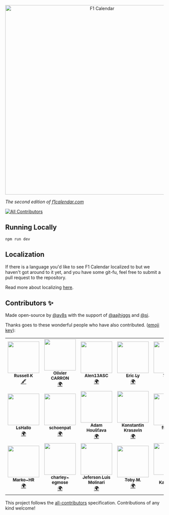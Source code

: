 <p align="center">
    <a href="https://f1calendar.com"><img src="https://f1calendar.com/share.png" width="600" alt="F1 Calendar" /></a>
</p>

_The second edition of [f1calendar.com](https://f1calendar.com)_

<!-- ALL-CONTRIBUTORS-BADGE:START - Do not remove or modify this section -->
[![All Contributors](https://img.shields.io/badge/all_contributors-20-orange.svg?style=flat-square)](#contributors-)
<!-- ALL-CONTRIBUTORS-BADGE:END -->


## Running Locally

```
npm run dev
```

## Localization

If there is a language you'd like to see F1 Calendar localized to but we haven't got around to it yet, and you have some git-fu, feel free to submit a pull request to the repository.

Read more about localizing [here](https://github.com/sportstimes/f1/tree/master/locales).
## Contributors ✨

Made open-source by [@ay8s](https://twitter.com/ay8s) with the support of [@aajhiggs](https://twitter.com/aajhiggs) and [@si](https://twitter.com/si).

Thanks goes to these wonderful people who have also contributed. ([emoji key](https://allcontributors.org/docs/en/emoji-key)):

<!-- ALL-CONTRIBUTORS-LIST:START - Do not remove or modify this section -->
<!-- prettier-ignore-start -->
<!-- markdownlint-disable -->
<table>
  <tr>
    <td align="center"><a href="https://github.com/Russ-K"><img src="https://avatars3.githubusercontent.com/u/4568306?v=4" width="100px;" alt=""/><br /><sub><b>Russell K</b></sub></a><br /><a href="#content-Russ-K" title="Content">🖋</a></td>
    <td align="center"><a href="https://github.com/carronol"><img src="https://avatars3.githubusercontent.com/u/36953864?v=4" width="100px;" alt=""/><br /><sub><b>Olivier CARRON</b></sub></a><br /><a href="#translation-carronol" title="Translation">🌍</a></td>
    <td align="center"><a href="https://github.com/Alen13ASC"><img src="https://avatars3.githubusercontent.com/u/66845425?v=4" width="100px;" alt=""/><br /><sub><b>Alen13ASC</b></sub></a><br /><a href="#translation-Alen13ASC" title="Translation">🌍</a></td>
    <td align="center"><a href="https://www.agence-fractale.fr"><img src="https://avatars2.githubusercontent.com/u/11258498?v=4" width="100px;" alt=""/><br /><sub><b>Eric Ly</b></sub></a><br /><a href="#translation-DeadEye0112" title="Translation">🌍</a></td>
    <td align="center"><a href="http://www.viktorkall.fi"><img src="https://avatars1.githubusercontent.com/u/5497520?v=4" width="100px;" alt=""/><br /><sub><b>Viktor</b></sub></a><br /><a href="#translation-vkall" title="Translation">🌍</a></td>
    <td align="center"><a href="https://github.com/matguabec"><img src="https://avatars2.githubusercontent.com/u/66858597?v=4" width="100px;" alt=""/><br /><sub><b>matguabec</b></sub></a><br /><a href="#translation-matguabec" title="Translation">🌍</a></td>
    <td align="center"><a href="https://github.com/slopezm"><img src="https://avatars1.githubusercontent.com/u/1976604?v=4" width="100px;" alt=""/><br /><sub><b>Sergio Lopez M.</b></sub></a><br /><a href="#translation-slopezm" title="Translation">🌍</a></td>
  </tr>
  <tr>
    <td align="center"><a href="https://lshallo.eu"><img src="https://avatars0.githubusercontent.com/u/22171518?v=4" width="100px;" alt=""/><br /><sub><b>LsHallo</b></sub></a><br /><a href="#translation-LsHallo" title="Translation">🌍</a></td>
    <td align="center"><a href="https://github.com/schoenpat"><img src="https://avatars2.githubusercontent.com/u/49246677?v=4" width="100px;" alt=""/><br /><sub><b>schoenpat</b></sub></a><br /><a href="#translation-schoenpat" title="Translation">🌍</a></td>
    <td align="center"><a href="https://github.com/adamhoustava"><img src="https://avatars0.githubusercontent.com/u/32132975?v=4" width="100px;" alt=""/><br /><sub><b>Adam Houšťava</b></sub></a><br /><a href="#translation-adamhoustava" title="Translation">🌍</a></td>
    <td align="center"><a href="https://github.com/HarDX"><img src="https://avatars1.githubusercontent.com/u/5231223?v=4" width="100px;" alt=""/><br /><sub><b>Konstantin Krasavin</b></sub></a><br /><a href="#translation-HarDX" title="Translation">🌍</a></td>
    <td align="center"><a href="https://github.com/ffaamm"><img src="https://avatars2.githubusercontent.com/u/1625759?v=4" width="100px;" alt=""/><br /><sub><b>ffaamm</b></sub></a><br /><a href="#translation-ffaamm" title="Translation">🌍</a></td>
    <td align="center"><a href="https://github.com/stijndp"><img src="https://avatars3.githubusercontent.com/u/29801608?v=4" width="100px;" alt=""/><br /><sub><b>stijndp</b></sub></a><br /><a href="#translation-stijndp" title="Translation">🌍</a></td>
    <td align="center"><a href="https://1yzz.github.io/"><img src="https://avatars3.githubusercontent.com/u/10379219?v=4" width="100px;" alt=""/><br /><sub><b>1yzz</b></sub></a><br /><a href="#translation-1yzz" title="Translation">🌍</a></td>
  </tr>
  <tr>
    <td align="center"><a href="https://github.com/Marko-HR"><img src="https://avatars3.githubusercontent.com/u/7421544?v=4" width="100px;" alt=""/><br /><sub><b>Marko-HR</b></sub></a><br /><a href="#translation-Marko-HR" title="Translation">🌍</a></td>
    <td align="center"><a href="https://github.com/charley-egmose"><img src="https://avatars1.githubusercontent.com/u/28342845?v=4" width="100px;" alt=""/><br /><sub><b>charley-egmose</b></sub></a><br /><a href="#translation-charley-egmose" title="Translation">🌍</a></td>
    <td align="center"><a href="https://github.com/JefersonMolinari"><img src="https://avatars3.githubusercontent.com/u/28161243?v=4" width="100px;" alt=""/><br /><sub><b>Jeferson Luis Molinari</b></sub></a><br /><a href="#translation-JefersonMolinari" title="Translation">🌍</a></td>
    <td align="center"><a href="https://tobymelin.com/"><img src="https://avatars2.githubusercontent.com/u/12884408?v=4" width="100px;" alt=""/><br /><sub><b>Toby M.</b></sub></a><br /><a href="#translation-tobymelin" title="Translation">🌍</a></td>
    <td align="center"><a href="https://github.com/mkauha"><img src="https://avatars1.githubusercontent.com/u/47188352?v=4" width="100px;" alt=""/><br /><sub><b>Miko Kauhanen</b></sub></a><br /><a href="#translation-mkauha" title="Translation">🌍</a></td>
    <td align="center"><a href="https://github.com/raider87"><img src="https://avatars1.githubusercontent.com/u/25852486?v=4" width="100px;" alt=""/><br /><sub><b>raider87</b></sub></a><br /><a href="#translation-raider87" title="Translation">🌍</a></td>
  </tr>
</table>

<!-- markdownlint-enable -->
<!-- prettier-ignore-end -->
<!-- ALL-CONTRIBUTORS-LIST:END -->

This project follows the [all-contributors](https://github.com/all-contributors/all-contributors) specification. Contributions of any kind welcome!
